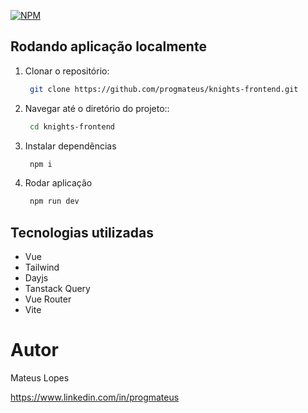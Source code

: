 [![NPM](https://img.shields.io/npm/l/react)](https://github.com/devsuperior/sds1-wmazoni/blob/master/LICENSE) 

## Rodando aplicação localmente

1. Clonar o repositório:

   ```bash
    git clone https://github.com/progmateus/knights-frontend.git
   ```

2. Navegar até o diretório do projeto::

   ```bash
    cd knights-frontend
   ```

3. Instalar dependências

   ```bash
    npm i
   ```

4. Rodar aplicação
   ```bash
    npm run dev
   ```


## Tecnologias utilizadas
- Vue
- Tailwind
- Dayjs
- Tanstack Query
- Vue Router
- Vite

# Autor

Mateus Lopes

https://www.linkedin.com/in/progmateus